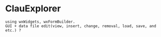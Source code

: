 # ClauExplorer
    using wxWidgets, wxFormBuilder.
    GUI + data file edit(view, insert, change, removal, load, save, and etc.) ?
